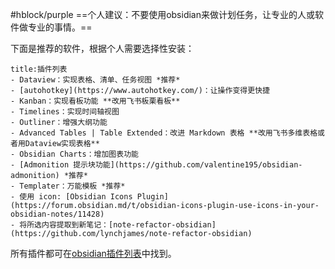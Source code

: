 #hblock/purple ==个人建议：不要使用obsidian来做计划任务，让专业的人或软件做专业的事情。==

下面是推荐的软件，根据个人需要选择性安装：

```ad-example
title:插件列表
- Dataview：实现表格、清单、任务视图 *推荐*
- [autohotkey](https://www.autohotkey.com/)：让操作变得更快捷
- Kanban：实现看板功能 **改用飞书板栗看板**
- Timelines：实现时间轴视图
- Outliner：增强大纲功能
- Advanced Tables | Table Extended：改进 Markdown 表格 **改用飞书多维表格或者用Dataview实现表格**
- Obsidian Charts：增加图表功能
- [Admonition 提示块功能](https://github.com/valentine195/obsidian-admonition) *推荐*
- Templater：万能模板 *推荐*
- 使用 icon: [Obsidian Icons Plugin](https://forum.obsidian.md/t/obsidian-icons-plugin-use-icons-in-your-obsidian-notes/11428)
- 将所选内容提取到新笔记：[note-refactor-obsidian](https://github.com/lynchjames/note-refactor-obsidian)
```
所有插件都可在[obsidian插件列表](https://github.com/obsidianmd/obsidian-releases/blob/master/community-plugins.json)中找到。